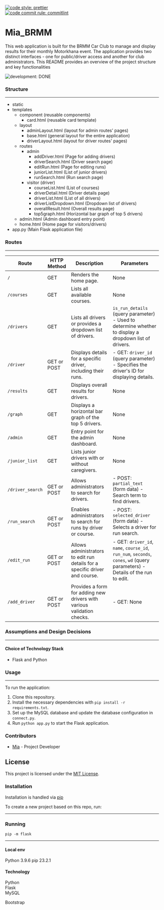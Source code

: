 
[![code style: prettier](https://img.shields.io/badge/code_style-prettier-ff69b4.svg?style=plastic)](https://github.com/prettier/prettier)  
[![code commit rule: commitlint](https://img.shields.io/badge/code_commite-commitlint-ff69b4.svg?style=plastic)](https://github.com/conventional-changelog/commitlint)

# Mia_BRMM
This web application is built for the BRMM Car Club to manage and display results for their monthly Motorkhana event. The application provides two distinct interfaces - one for public/driver access and another for club administrators. This README provides an overview of the project structure and key functionalities 

![development: DONE](https://img.shields.io/badge/development-DONE-informational.svg?style=plastic)


### Structure

---

- static
- templates
  - component (reusable components)
    - card.html (reusable card template)
  - layout
    - adminLayout.html (layout for admin routes' pages)
    - base.html (general layout for the entire application)
    - driverLayout.html (layout for driver routes' pages)
  - routes
    - admin
      - addDriver.html (Page for adding drivers)
      - driverSearch.html (Driver search page)
      - editRun.html (Page for editing runs)
      - juniorList.html (List of junior drivers)
      - runSearch.html (Run search page)
    - visitor (driver)
      - courseList.html (List of courses)
      - driverDetail.html (Driver details page)
      - driverList.html (List of all drivers)
      - driverListDropdown.html (Dropdown list of drivers)
      - overallResult.html (Overall results page)
      - top5graph.html (Horizontal bar graph of top 5 drivers)
  - admin.html (Admin dashboard entry point)
  - home.html (Home page for visitors/drivers)
- app.py (Main Flask application file)  

### Routes

---

| Route | HTTP Method | Description | Parameters |
|-------|-------------|-------------|------------|
| `/` | GET | Renders the home page. | None |
| `/courses` | GET | Lists all available courses. | None |
| `/drivers` | GET | Lists all drivers or provides a dropdown list of drivers. | `is_run_details` (query parameter) - Used to determine whether to display a dropdown list of drivers. |
| `/driver` | GET or POST | Displays details for a specific driver, including their runs. | - GET: `driver_id` (query parameter) - Specifies the driver's ID for displaying details. | - POST: `selected_driver` (form data) - Selects a driver for displaying details. |
| `/results` | GET | Displays overall results for drivers. | None |
| `/graph` | GET | Displays a horizontal bar graph of the top 5 drivers. | None |
| `/admin` | GET | Entry point for the admin dashboard. | None |
| `/junior_list` | GET | Lists junior drivers with or without caregivers. | None |
| `/driver_search` | GET or POST | Allows administrators to search for drivers. | - POST: `partial_text` (form data) - Search term to find drivers. |
| `/run_search` | GET or POST | Enables administrators to search for runs by driver or course. | - POST: `selected_driver` (form data) - Selects a driver for run search. | - POST: `selected_course` (form data) - Selects a course for run search. |
| `/edit_run` | GET or POST | Allows administrators to edit run details for a specific driver and course. | - GET: `driver_id`, `name`, `course_id`, `run_num`, `seconds`, `cones`, `wd` (query parameters) - Details of the run to edit. | - POST: Form fields for editing run details (e.g., `seconds`, `cones`, `wd`). |
| `/add_driver` | GET or POST | Provides a form for adding new drivers with various validation checks. | - GET: None | - POST: Form fields for adding a new driver (e.g., `first_name`, `surname`, `car`, `date_of_birth`, `caregiver`). |

### Assumptions and Design Decisions

---

#### Choice of Technology Stack  

- Flask and Python  

### Usage

---

To run the application:

1. Clone this repository.
2. Install the necessary dependencies with `pip install -r requirements.txt`.
3. Set up the MySQL database and update the database configuration in `connect.py`.
4. Run `python app.py` to start the Flask application.


### Contributors

- [Mia](https://github.com/NZMia) - Project Developer

## License

This project is licensed under the [MIT License](LICENSE).



### Installation

Installation is handled via [pip](https://pip.pypa.io/en/stable/cli/pip_install/)

To create a new project based on this repo, run:

---

### Running
```shell
pip -m flask
```
---

#### Local env

Python 3.9.6 
pip 23.2.1

#### Technology

Python  
Flask  
MySQL  

Bootstrap
